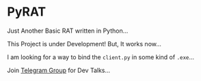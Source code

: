 # PyRAT
 
Just Another Basic RAT written in Python...

This Project is under Development!
But, It works now...

I am looking for a way to bind the `client.py` in some kind of `.exe`...

Join [Telegram Group](https://t.me/kodykprojects) for Dev Talks...